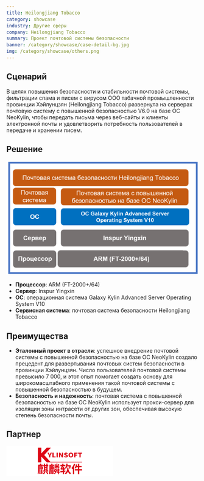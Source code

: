 ```yaml
---
title: Heilongjiang Tobacco
category: showcase
industry: Другие сферы
company: Heilongjiang Tobacco
summary: Проект почтовой системы безопасности
banner: /category/showcase/case-detail-bg.jpg
img: /category/showcase/others.png
---
```


## **Сценарий**

В целях повышения безопасности и стабильности почтовой системы, фильтрации спама и писем с вирусом ООО табачной промышленности провинции Хэйлунцзян (Heilongjiang Tobacco) развернула на серверах почтовую систему с повышенной безопасностью V6.0 на базе ОС NeoKylin, чтобы передать письма через веб-сайты и клиенты электронной почты и удовлетворить потребность пользователей в передаче и хранении писем.

## **Решение**

<div class="case-img"><img src="./er2.png"/></div>

- **Процессор**: ARM (FT-2000+/64)
- **Сервер**: Inspur Yingxin
- **ОС**: операционная система Galaxy Kylin Advanced Server Operating System V10
- **Сервисная система**: почтовая система безопасности Heilongjiang Tobacco

## **Преимущества**

- **Эталонный проект в отрасли**: успешное внедрение почтовой системы с повышенной безопасностью на базе ОС NeoKylin создало прецедент для развертывания почтовых систем безопасности в провинции Хэйлунцзян. Число пользователей почтовой системы превысило 7 000, и этот опыт помогает создать основу для широкомасштабного применения такой почтовой системы с повышенной безопасностью в будущем.
- **Безопасность и надежность**: почтовая система с повышенной безопасностью на базе ОС NeoKylin использует прокси-сервер для изоляции зоны интрасети от других зон, обеспечивая высокую степень безопасности почты.

## **Партнер**

<img src="./qiling.png"/>

